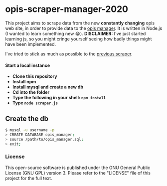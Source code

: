 # opis-scraper-manager-2020

This project aims to scrape data from the new __constantly changing__ opis web site, in order to provide data to the [opis manager](https://github.com/UNICT-DMI/OPIS-Manager). It is written in Node.js (I wanted to learn something new 😂).
**DISCLAIMER:** I've just started learning js, so you might cringe yourself seeing how badly things might have been implemented.

I've tried to stick as much as possible to the [previous scraper](https://github.com/UNICT-DMI/opis-manager-scraper).


#### Start a local instance

* **Clone this repository**
* **Install npm**
* **Install mysql and create a new db**
* **Cd into the folder**
* **Type the following in your shell: `npm install`**
* **Type `node scraper.js`**

## Create the db
```bash
$ mysql -u username -p
> CREATE DATABASE opis_manager;
> source /path/to/opis_manager.sql;
> exit;
```

### License
This open-source software is published under the GNU General Public License (GNU GPL) version 3. Please refer to the "LICENSE" file of this project for the full text.

